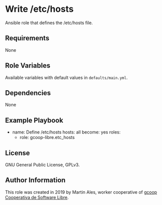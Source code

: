 # Write /etc/hosts

Ansible role that defines the /etc/hosts file.

## Requirements

None

## Role Variables

Available variables with default values in `defaults/main.yml`.

## Dependencies

None

## Example Playbook

- name: Define /etc/hosts
  hosts: all
  become: yes
  roles:
    - role: gcoop-libre.etc_hosts

## License

GNU General Public License, GPLv3.

## Author Information

This role was created in 2019 by Martin Ales, worker cooperative of [gcoop Cooperativa de Software Libre](http://www.gcoop.coop/).
